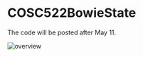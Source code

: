 # COSC522BowieState

The code will be posted after May 11.


![overview](https://user-images.githubusercontent.com/20401990/117313222-b1985080-ae53-11eb-8294-d142e67d01b3.jpeg)
